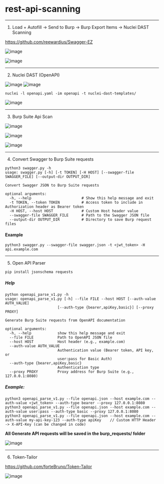 # rest-api-scanning



---
1. Load + Autofill -> Send to Burp -> Burp Export Items -> Nuclei DAST Scanning

https://github.com/reewardius/Swagger-EZ

![image](https://github.com/user-attachments/assets/4d6a4cd9-09de-4095-a729-21d7200ced5f)


![image](https://github.com/user-attachments/assets/0904122b-b575-4203-8373-eedcc6da3658)

---
2. Nuclei DAST (OpenAPI)

![image](https://github.com/user-attachments/assets/0e4e1a2d-7093-4f86-95c1-0c70e767d629)
![image](https://github.com/user-attachments/assets/435bdac6-971c-4f04-a576-1f594fb27abd)

```
nuclei -l openapi.yaml -im openapi -t nuclei-dast-templates/
```

![image](https://github.com/user-attachments/assets/ddd0bbce-41f9-40fe-b09c-d185bfb71b6b)

---
3. Burp Suite Api Scan

![image](https://github.com/user-attachments/assets/74a46f9f-c984-4167-b5d2-d825d8d00cb8)

![image](https://github.com/user-attachments/assets/c49ff740-0a39-4c63-a437-47b8be94b667)

![image](https://github.com/user-attachments/assets/fa391dd8-0bfd-40bb-aa76-c9197350f81a)


---
4. Convert Swagger to Burp Suite requests
```
python3 swagger.py -h
usage: swagger.py [-h] [-t TOKEN] [-H HOST] [--swagger-file SWAGGER_FILE] [--output-dir OUTPUT_DIR]

Convert Swagger JSON to Burp Suite requests

optional arguments:
  -h, --help                       # Show this help message and exit
  -t TOKEN, --token TOKEN          # Access token to include in Authorization header as Bearer token
  -H HOST, --host HOST             # Custom Host header value
  --swagger-file SWAGGER_FILE      # Path to the Swagger JSON file
  --output-dir OUTPUT_DIR          # Directory to save Burp request files
```
#### Example
```
python3 swagger.py --swagger-file swagger.json -t <jwt_token> -H api.example.com
```
---

5. Open API Parser
```
pip install jsonschema requests
```
##### Help
```
python openapi_parse_v1.py -h
usage: openapi_parse_v1.py [-h] --file FILE --host HOST [--auth-value AUTH_VALUE]
                        [--auth-type {bearer,apiKey,basic}] [--proxy PROXY]

Generate Burp Suite requests from OpenAPI documentation

optional arguments:
  -h, --help            show this help message and exit
  --file FILE           Path to OpenAPI JSON file
  --host HOST           Host header (e.g., example.com)
  --auth-value AUTH_VALUE
                        Authentication value (Bearer token, API key, or
                        user:pass for Basic Auth)
  --auth-type {bearer,apiKey,basic}
                        Authentication type
  --proxy PROXY         Proxy address for Burp Suite (e.g., 127.0.0.1:8080)
```
##### Example:
```
python3 openapi_parse_v1.py --file openapi.json --host example.com --auth-value <jwt_token> --auth-type bearer --proxy 127.0.0.1:8080
python3 openapi_parse_v1.py --file openapi.json --host example.com --auth-value user:pass --auth-type basic --proxy 127.0.0.1:8080
python3 openapi_parse_v1.py --file openapi.json --host example.com --auth-value my-api-key-123 --auth-type apiKey    // Custom HTTP Header -> X-API-Key (can be changed in code)
```
**All Generate API requests will be saved in the burp_requests/ folder**

![image](https://github.com/user-attachments/assets/92c49442-5391-4ebb-a08d-f7e610fcb3d3)

---

6. Token-Tailor

https://github.com/forteBruno/Token-Tailor

![image](https://github.com/user-attachments/assets/b9965c39-b24d-4bfd-af33-cd32c12bc859)
